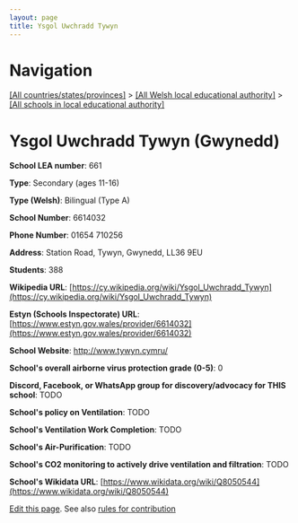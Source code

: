 ```yaml
---
layout: page
title: Ysgol Uwchradd Tywyn
---
```

# Navigation

[[All countries/states/provinces]](../../..) > [[All Welsh local educational authority]](../..) > [[All schools in local educational authority]](..)

# Ysgol Uwchradd Tywyn (Gwynedd)

**School LEA number**: 661

**Type**: Secondary (ages 11-16)

**Type (Welsh)**: Bilingual (Type A)

**School Number**: 6614032

**Phone Number**: 01654 710256

**Address**: Station Road, Tywyn, Gwynedd, LL36 9EU

**Students**: 388

**Wikipedia URL**: [https://cy.wikipedia.org/wiki/Ysgol_Uwchradd_Tywyn](https://cy.wikipedia.org/wiki/Ysgol_Uwchradd_Tywyn)

**Estyn (Schools Inspectorate) URL**: [https://www.estyn.gov.wales/provider/6614032](https://www.estyn.gov.wales/provider/6614032)

**School Website**: http://www.tywyn.cymru/

**School's overall airborne virus protection grade (0-5)**: 0

**Discord, Facebook, or WhatsApp group for discovery/advocacy for THIS school**: TODO

**School's policy on Ventilation**: TODO

**School's Ventilation Work Completion**: TODO

**School's Air-Purification**: TODO

**School's CO2 monitoring to actively drive ventilation and filtration**: TODO

**School's Wikidata URL**: [https://www.wikidata.org/wiki/Q8050544](https://www.wikidata.org/wiki/Q8050544)




[Edit this page](https://github.com/ventilate-schools/Wales/edit/prif/./Gwynedd/Ysgol_Uwchradd_Tywyn.md). See also [rules for contribution](../../../contribution-rules/)